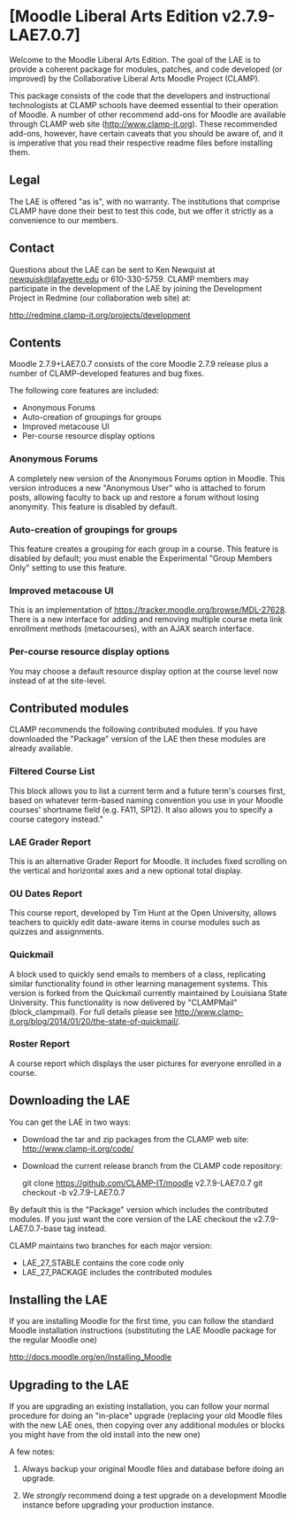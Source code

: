 # [Moodle Liberal Arts Edition v2.7.9-LAE7.0.7]

Welcome to the Moodle Liberal Arts Edition. The goal of the LAE is to provide a coherent package for modules, patches, and code developed (or improved) by the Collaborative Liberal Arts Moodle Project (CLAMP).

This package consists of the code that the developers and instructional technologists at CLAMP schools have deemed essential to their operation of Moodle. A number of other recommend add-ons for Moodle are available through CLAMP web site (<http://www.clamp-it.org>). These recommended add-ons,  however,  have certain caveats that you should be aware of, and it is imperative that you read their respective readme files before installing them.

## Legal

The LAE is offered "as is", with no warranty. The institutions that comprise CLAMP have done their best to test this code, but we offer it strictly as a convenience to our members.

## Contact

Questions about the LAE can be sent to Ken Newquist at <newquisk@lafayette.edu> or 610-330-5759. CLAMP members may participate in the development of the LAE by joining the Development Project in Redmine (our collaboration web site) at:

<http://redmine.clamp-it.org/projects/development>

## Contents

Moodle 2.7.9+LAE7.0.7 consists of the core Moodle 2.7.9 release plus a number of CLAMP-developed features and bug fixes.

The following core features are included:

* Anonymous Forums
* Auto-creation of groupings for groups
* Improved metacouse UI
* Per-course resource display options

### Anonymous Forums

A completely new version of the Anonymous Forums option in Moodle. This version introduces a new "Anonymous User" who is attached to forum posts, allowing faculty to back up and restore a forum without losing anonymity. This feature is disabled by default.

### Auto-creation of groupings for groups

This feature creates a grouping for each group in a course. This feature is disabled by default; you must enable the Experimental "Group Members Only" setting to use this feature.

### Improved metacouse UI

This is an implementation of <https://tracker.moodle.org/browse/MDL-27628>. There is a new interface for adding and removing multiple course meta link enrollment methods (metacourses), with an AJAX search interface.

### Per-course resource display options

You may choose a default resource display option at the course level now instead of at the site-level.

## Contributed modules

CLAMP recommends the following contributed modules. If you have downloaded the "Package" version of the LAE then these modules are already available.

### Filtered Course List

This block allows you to list a current term and a future term's courses first, based on whatever term-based naming convention you use in your Moodle courses' shortname field (e.g. FA11, SP12). It also allows you to specify a course category instead."

### LAE Grader Report

This is an alternative Grader Report for Moodle. It includes fixed scrolling on the vertical and horizontal axes and a new optional total display.

### OU Dates Report

This course report, developed by Tim Hunt at the Open University, allows teachers to quickly edit date-aware items in course modules such as quizzes and assignments.

### Quickmail

A block used to quickly send emails to members of a class, replicating similar functionality found in other learning management systems. This version is forked from the Quickmail currently maintained by Louisiana State University. This functionality is now delivered by "CLAMPMail" (block_clampmail). For full details please see <http://www.clamp-it.org/blog/2014/01/20/the-state-of-quickmail/>.

### Roster Report

A course report which displays the user pictures for everyone enrolled in a course.

## Downloading the LAE

You can get the LAE in two ways:

* Download the tar and zip packages from the CLAMP web site: <http://www.clamp-it.org/code/>
* Download the current release branch from the CLAMP code repository:

    git clone https://github.com/CLAMP-IT/moodle v2.7.9-LAE7.0.7
    git checkout -b v2.7.9-LAE7.0.7

By default this is the "Package" version which includes the contributed modules. If you just want the core version of the LAE checkout the v2.7.9-LAE7.0.7-base tag instead.

CLAMP maintains two branches for each major version:

* LAE_27_STABLE contains the core code only
* LAE_27_PACKAGE includes the contributed modules

## Installing the LAE

If you are installing Moodle for the first time, you can follow the standard Moodle installation instructions (substituting the LAE Moodle package for the regular Moodle one)

<http://docs.moodle.org/en/Installing_Moodle>

## Upgrading to the LAE

If you are upgrading an existing installation, you can follow your normal procedure for doing an "in-place" upgrade (replacing your old Moodle files with the new LAE ones, then copying over any additional modules or blocks you might have from the old install into the new one)

A few notes:

1. Always backup your original Moodle files and database before doing an upgrade.

2. We *strongly* recommend doing a test upgrade on a development Moodle instance before upgrading your production instance.
